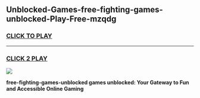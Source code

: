
## Unblocked-Games-free-fighting-games-unblocked-Play-Free-mzqdg
<h3>
<a href="https://premium76.site?title=free-fighting-games-unblocked&ref=23A">CLICK TO PLAY</a></h3>
<hr>

<h3>
<a href="https://premium76.site?title=free-fighting-games-unblocked&ref=23A">CLICK 2 PLAY</a>
  
</h3>

<a href="https://premium76.site?title=free-fighting-games-unblocked&ref=23A"><img src="https://clearcache.store/games.png"></a>


**free-fighting-games-unblocked games unblocked: Your Gateway to Fun and Accessible Online Gaming**

